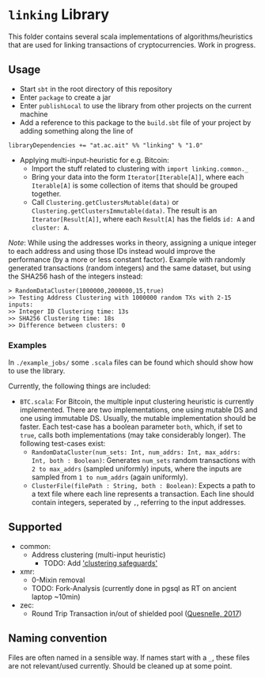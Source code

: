 # `linking` Library
This folder contains several scala implementations of algorithms/heuristics that are used for linking transactions of cryptocurrencies.
Work in progress.

## Usage

* Start `sbt` in the root directory of this repository
* Enter `package` to create a jar
* Enter `publishLocal` to use the library from other projects on the current machine
* Add a reference to this package to the `build.sbt` file of your project by adding something along the line of
```
libraryDependencies += "at.ac.ait" %% "linking" % "1.0"
```
* Applying multi-input-heuristic for e.g. Bitcoin:
	* Import the stuff related to clustering with `import linking.common._`
	* Bring your data into the form `Iterator[Iterable[A]]`, where each `Iterable[A]` is some collection of items that should be grouped together. 
	* Call `Clustering.getClustersMutable(data)` or `Clustering.getClustersImmutable(data)`. The result is an `Iterator[Result[A]]`, where each `Result[A]` has the fields `id: A` and `cluster: A`.

*Note*: While using the addresses works in theory, assigning a unique integer to each address and using those IDs instead would improve the performance (by a more or less constant factor).
Example with randomly generated transactions (random integers) and the same dataset, but using the SHA256 hash of the integers  instead:

```
> RandomDataCluster(1000000,2000000,15,true)
>> Testing Address Clustering with 1000000 random TXs with 2-15 inputs:
>> Integer ID Clustering time: 13s
>> SHA256 Clustering time: 18s
>> Difference between clusters: 0
```

### Examples
In `./example_jobs/` some `.scala` files can be found which should show how to use the library.

Currently, the following things are included:
* `BTC.scala`: For Bitcoin, the multiple input clustering heuristic is currently implemented. There are two implementations, one using mutable DS and one using immutable DS. Usually, the mutable implementation should be faster. Each test-case has a boolean parameter `both`, which, if set to `true`, calls both implementations (may take considerably longer). The following test-cases exist:
	* `RandomDataCluster(num_sets: Int, num_addrs: Int, max_addrs: Int, both : Boolean)`: Generates `num_sets` random transactions with `2 to max_addrs` (sampled uniformly) inputs, where the inputs are sampled from `1 to num_addrs` (again uniformly).
	* `ClusterFile(filePath : String, both : Boolean)`: Expects a path to a text file where each line represents a transaction. Each line should contain integers, seperated by `,`, referring to the input addresses.


## Supported
* common:
	* Address clustering (multi-input heuristic)
		* TODO: Add ['clustering safeguards'](http://bitfury.com/content/downloads/clustering_whitepaper.pdf)
* xmr:
	* 0-Mixin removal
	* TODO: Fork-Analysis (currently done in pgsql as RT on ancient laptop ~10min)
* zec:
	* Round Trip Transaction in/out of shielded pool ([Quesnelle, 2017](https://arxiv.org/abs/1712.01210))

## Naming convention
Files are often named in a sensible way. If names start with a `_`, these files are not relevant/used currently.
Should be cleaned up at some point.
